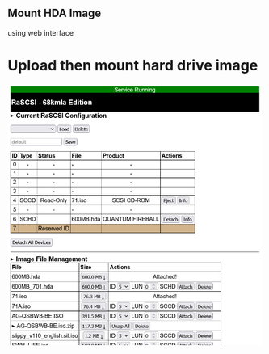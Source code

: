 ## Mount HDA Image
using web interface
#

# Upload then mount hard drive image
![Screenshot](img/web1.png)
